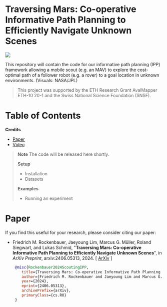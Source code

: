 # Traversing Mars: Co-operative Informative Path Planning to Efficiently Navigate Unknown Scenes

![](https://github.com/ethz-asl/scouting-ipp/assets/36043993/f0d283df-9de1-4eb7-b4b6-66a82a389194)

This repository will contain the code for our informative path planning (IPP) framework allowing a mobile scout (e.g. an MAV) to explore the cost-optimal path of a follower robot (e.g. a rover) to a goal location in unknown environments. (Visuals: NASA/JPL)

> This project was supported by the ETH Research Grant AvalMapper ETH-10 20-1 and the Swiss National Science Foundation (SNSF).

# Table of Contents
**Credits**
* [Paper](#Paper)
* [Video](#Video)

> **__Note__** The code will be released here shortly.
>
> **Setup**
> * Installation
> * Datasets
>
> **Examples**
> - Running an experiment

# Paper
If you find this useful for your research, please consider citing our paper:

* Friedrich M. Rockenbauer, Jaeyoung Lim, Marcus G. Müller, Roland Siegwart, and Lukas Schmid, "**Traversing Mars: Co-operative Informative Path Planning to Efficiently Navigate Unknown Scenes**", in *ArXiv Preprint*, arxiv:2406.05313, 2024. [ [ArXiv](https://arxiv.org/abs/2406.05313) ]
  ```bibtex
   @misc{Rockenbauer2024ScoutingIPP,
      title={Traversing Mars: Co-operative Informative Path Planning to Efficiently Navigate Unknown Scenes}, 
      author={Friedrich M. Rockenbauer and Jaeyoung Lim and Marcus G. Müller and Roland Siegwart and Lukas Schmid},
      year={2024},
      eprint={2406.05313},
      archivePrefix={arXiv},
      primaryClass={cs.RO}
   }
  ```
